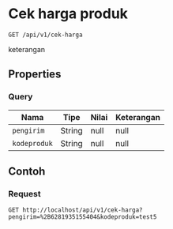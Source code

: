 # Cek harga produk
```http
GET /api/v1/cek-harga
```
keterangan
## Properties
### Query
Nama | Tipe | Nilai | Keterangan
--- | --- | --- | ---
<code>pengirim</code> | String | null | null
<code>kodeproduk</code> | String | null | null
## Contoh
### Request
```http
GET http://localhost/api/v1/cek-harga?pengirim=%2B6281935155404&kodeproduk=test5


```
